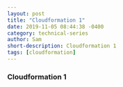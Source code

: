 ```yaml
---
layout: post
title: "Cloudformation 1"
date: 2019-11-05 08:44:38 -0400
category: technical-series
author: Sam
short-description: Cloudformation 1
tags: [cloudformation]
---
```


### Cloudformation 1
